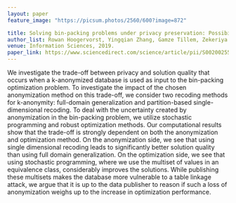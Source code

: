 ```yaml
---
layout: paper
feature_image: "https://picsum.photos/2560/600?image=872"

title: Solving bin-packing problems under privacy preservation: Possibilities and trade-offs
author_list: Rowan Hoogervorst, Yingqian Zhang, Gamze Tillem, Zekeriya Erkin, Sicco Verwer
venue: Information Sciences, 2019.
paper_link: https://www.sciencedirect.com/science/article/pii/S0020025519303974
---
```



We investigate the trade-off between privacy and solution quality that occurs when a k-anonymized database is used as input to the bin-packing optimization problem. To investigate the impact of the chosen anonymization method on this trade-off, we consider two recoding methods for k-anonymity: full-domain generalization and partition-based single-dimensional recoding. To deal with the uncertainty created by anonymization in the bin-packing problem, we utilize stochastic programming and robust optimization methods. Our computational results show that the trade-off is strongly dependent on both the anonymization and optimization method. On the anonymization side, we see that using single dimensional recoding leads to significantly better solution quality than using full domain generalization. On the optimization side, we see that using stochastic programming, where we use the multiset of values in an equivalence class, considerably improves the solutions. While publishing these multisets makes the database more vulnerable to a table linkage attack, we argue that it is up to the data publisher to reason if such a loss of anonymization weighs up to the increase in optimization performance.